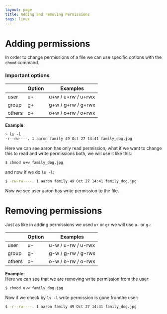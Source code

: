 ```yaml
---
layout: page
title: Adding and removing Permissions
tags: linux
---
```


# Adding permissions

In order to change permissions of a file we can use specific options with the `chmod` command.  

### Important options

| | Option | Examples |
--|--|-- |
|user | u+ | u+w / u+rw / u+rwx |
|group | g+ | g+w / g+rw / g+rwx |
|others | o+ | o+w / o+rw / o+rwx |


__Example__:
```bash
> ls -l
-r--rw----. 1 aaron family 49 Oct 27 14:41 family_dog.jpg
```
Here we can see aaron has only read permission, what if we want to change this to read and write permissions both, we will use it like this:  
```bash
$ chmod u+w family_dog.jpg
```

and now if we do `ls -l`:  
```bash
$ -rw-rw----. 1 aaron family 49 Oct 27 14:41 family_dog.jpg
```

Now we see user aaron has write permission to the file.


# Removing permissions

Just as like in adding permissions we used `u+` or `g+` we will use `u-` or `g-`:  

| | Option | Examples |
--|--|--
| user | u- | u-w / u-rw / u-rwx |
| group | g- | g-w / g-rw / g-rwx |
| others | o- | o-w / o-rw / o-rwx |

__Example__:  
Here we can see that we are removing write permission from the user:  
```bash
$ chmod u-w family_dog.jpg
```
Now if we check by `ls -l` write permission is gone fromthe user:  
```bash
$ -r--rw----. 1 aaron family 49 Oct 27 14:41 family_dog.jpg
```


